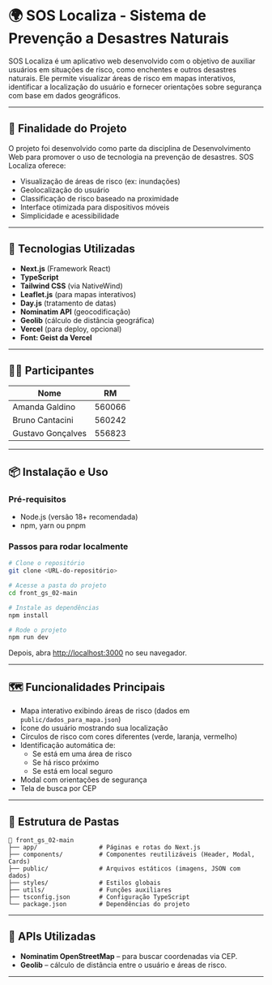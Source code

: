 # 🌍 SOS Localiza - Sistema de Prevenção a Desastres Naturais

SOS Localiza é um aplicativo web desenvolvido com o objetivo de auxiliar usuários em situações de risco, como enchentes e outros desastres naturais. Ele permite visualizar áreas de risco em mapas interativos, identificar a localização do usuário e fornecer orientações sobre segurança com base em dados geográficos.

---

## 🚀 Finalidade do Projeto

O projeto foi desenvolvido como parte da disciplina de Desenvolvimento Web para promover o uso de tecnologia na prevenção de desastres. SOS Localiza oferece:

- Visualização de áreas de risco (ex: inundações)
- Geolocalização do usuário
- Classificação de risco baseado na proximidade
- Interface otimizada para dispositivos móveis
- Simplicidade e acessibilidade

---

## 🧪 Tecnologias Utilizadas

- **Next.js** (Framework React)
- **TypeScript**
- **Tailwind CSS** (via NativeWind)
- **Leaflet.js** (para mapas interativos)
- **Day.js** (tratamento de datas)
- **Nominatim API** (geocodificação)
- **Geolib** (cálculo de distância geográfica)
- **Vercel** (para deploy, opcional)
- **Font: Geist da Vercel**

---

## 👩‍💻 Participantes

| Nome               | RM       |
|--------------------|----------|
| Amanda Galdino     | 560066   |
| Bruno Cantacini    | 560242   |
| Gustavo Gonçalves  | 556823   |

---

## 📦 Instalação e Uso

### Pré-requisitos

- Node.js (versão 18+ recomendada)
- npm, yarn ou pnpm

### Passos para rodar localmente

```bash
# Clone o repositório
git clone <URL-do-repositório>

# Acesse a pasta do projeto
cd front_gs_02-main

# Instale as dependências
npm install

# Rode o projeto
npm run dev
```
Depois, abra [http://localhost:3000](http://localhost:3000) no seu navegador.

---

## 🗺️ Funcionalidades Principais

- Mapa interativo exibindo áreas de risco (dados em `public/dados_para_mapa.json`)
- Ícone do usuário mostrando sua localização
- Círculos de risco com cores diferentes (verde, laranja, vermelho)
- Identificação automática de:
  - Se está em uma área de risco
  - Se há risco próximo
  - Se está em local seguro
- Modal com orientações de segurança
- Tela de busca por CEP

---
## 🧩 Estrutura de Pastas

```
📁 front_gs_02-main
├── app/                 # Páginas e rotas do Next.js
├── components/          # Componentes reutilizáveis (Header, Modal, Cards)
├── public/              # Arquivos estáticos (imagens, JSON com dados)
├── styles/              # Estilos globais
├── utils/               # Funções auxiliares
├── tsconfig.json        # Configuração TypeScript
└── package.json         # Dependências do projeto
```

---
## 📍 APIs Utilizadas

- **Nominatim OpenStreetMap** – para buscar coordenadas via CEP.
- **Geolib** – cálculo de distância entre o usuário e áreas de risco.

---